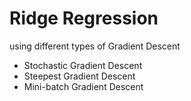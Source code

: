 # Ridge Regression

using different types of Gradient Descent
  - Stochastic Gradient Descent
  - Steepest Gradient Descent
  - Mini-batch Gradient Descent
